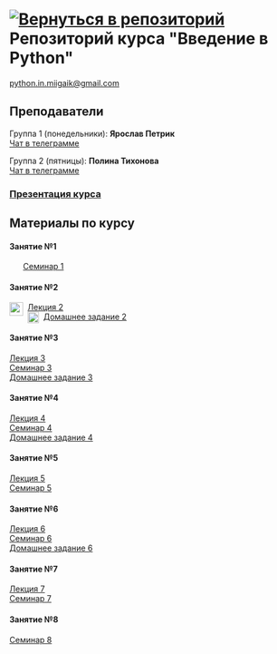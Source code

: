 #  [![Вернуться в репозиторий](https://pollytikhonova.github.io/coursework/GitHub-Mark-32px.png "Вернуться в репозиторий")](https://github.com/pythonmiigaik/pythonmiigaik.github.io/) Репозиторий курса "Введение в Python"
python.in.miigaik@gmail.com

## Преподаватели
Группа 1 (понедельники): **Ярослав Петрик** <br>
[Чат в телеграмме](https://t.me/joinchat/ByD92xDDtKipI4RTR5reTw)

Группа 2 (пятницы): **Полина Тихонова**   <br>
[Чат в телеграмме](https://t.me/joinchat/ByD92w_lZVwrJ6vQ9C26oA)
### [Презентация курса](https://pythonmiigaik.github.io/course_presentation/index.html)


## Материалы по курсу
#### Занятие №1
<a href="https://pythonmiigaik.github.io/Lesson%201/Firstlesson.ipynb"><img src="https://cdn1.iconfinder.com/data/icons/iconnice-vector-icon/27/Vector-icons_10-512.png" align="left" height="auto" width="16" style="padding-right:5px"></a>
[Семинар 1](https://github.com/pythonmiigaik/pythonmiigaik.github.io/blob/master/Lesson%201/Firstlesson.ipynb)
#### Занятие №2 
<a href="https://pythonmiigaik.github.io/Lesson%202/Lesson_2_Filled.ipynb"><img src="https://cdn3.iconfinder.com/data/icons/sympletts-free-sampler/128/circle-arrow-down-512.png" align="left" height="auto" width="24" style="padding-right:5px" ></a>
[Лекция 2](https://github.com/pythonmiigaik/pythonmiigaik.github.io/blob/master/Lesson%202/Lesson_2_Filled.ipynb) <br>
<a href="https://pythonmiigaik.github.io/Lesson%202/HW2.ipynb"><img src="https://cdn2.iconfinder.com/data/icons/ios-7-icons/50/download-512.png" align="left" height="auto" width="20" style="padding-right:5px"></a>
[Домашнее задание 2](https://github.com/pythonmiigaik/pythonmiigaik.github.io/blob/master/Lesson%202/HW2.ipynb)
#### Занятие №3
[Лекция 3](https://github.com/pythonmiigaik/pythonmiigaik.github.io/blob/master/Lesson_3/Lecture%203.ipynb) <br>
[Семинар 3](https://github.com/pythonmiigaik/pythonmiigaik.github.io/blob/master/Lesson_3/Seminar%203.ipynb) <br>
[Домашнее задание 3](https://github.com/pythonmiigaik/pythonmiigaik.github.io/blob/master/Lesson_3/HW3.ipynb)
#### Занятие №4
[Лекция 4](https://github.com/pythonmiigaik/pythonmiigaik.github.io/blob/master/Lesson%204/Lecture%204.ipynb) <br>
[Семинар 4](https://github.com/pythonmiigaik/pythonmiigaik.github.io/blob/master/Lesson%204/Seminar%204.ipynb) <br>
[Домашнее задание 4](https://github.com/pythonmiigaik/pythonmiigaik.github.io/blob/master/Lesson%204/HW%204.ipynb)
#### Занятие №5
[Лекция 5](https://github.com/pythonmiigaik/pythonmiigaik.github.io/blob/master/Lesson_5/Lecture%205.ipynb) <br>
[Семинар 5](https://github.com/pythonmiigaik/pythonmiigaik.github.io/blob/master/Lesson_5/Seminar%205.ipynb)
#### Занятие №6
[Лекция 6](https://github.com/pythonmiigaik/pythonmiigaik.github.io/blob/master/Lesson%206/Lesson%206.ipynb) <br>
[Семинар 6](https://github.com/pythonmiigaik/pythonmiigaik.github.io/blob/master/Lesson%206/Seminar%206.ipynb) <br>
[Домашнее задание 6](https://github.com/pythonmiigaik/pythonmiigaik.github.io/blob/master/Lesson%206/HW%206.ipynb)
#### Занятие №7
[Лекция 7](https://github.com/pythonmiigaik/pythonmiigaik.github.io/blob/master/Lesson_7/Lecture%207.ipynb)<br>
[Семинар 7](https://github.com/pythonmiigaik/pythonmiigaik.github.io/blob/master/Lesson_7/Seminar_7.ipynb)
#### Занятие №8
[Семинар 8](https://github.com/pythonmiigaik/pythonmiigaik.github.io/blob/master/Lesson_8/Seminar_8.ipynb)